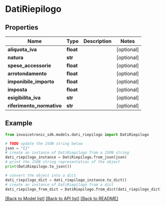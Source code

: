 # DatiRiepilogo


## Properties

Name | Type | Description | Notes
------------ | ------------- | ------------- | -------------
**aliquota_iva** | **float** |  | [optional] 
**natura** | **str** |  | [optional] 
**spese_accessorie** | **float** |  | [optional] 
**arrotondamento** | **float** |  | [optional] 
**imponibile_importo** | **float** |  | [optional] 
**imposta** | **float** |  | [optional] 
**esigibilita_iva** | **str** |  | [optional] 
**riferimento_normativo** | **str** |  | [optional] 

## Example

```python
from invoicetronic_sdk.models.dati_riepilogo import DatiRiepilogo

# TODO update the JSON string below
json = "{}"
# create an instance of DatiRiepilogo from a JSON string
dati_riepilogo_instance = DatiRiepilogo.from_json(json)
# print the JSON string representation of the object
print(DatiRiepilogo.to_json())

# convert the object into a dict
dati_riepilogo_dict = dati_riepilogo_instance.to_dict()
# create an instance of DatiRiepilogo from a dict
dati_riepilogo_from_dict = DatiRiepilogo.from_dict(dati_riepilogo_dict)
```
[[Back to Model list]](../README.md#documentation-for-models) [[Back to API list]](../README.md#documentation-for-api-endpoints) [[Back to README]](../README.md)


